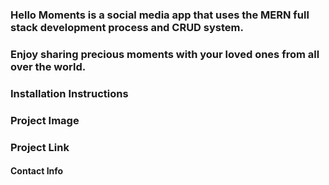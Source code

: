 ### Hello Moments is a social media app that uses the MERN full stack development process and CRUD system. 


### Enjoy sharing precious moments with your loved ones from all over the world. 



### Installation Instructions 



### Project Image 




### Project Link 






#### Contact Info